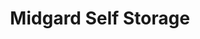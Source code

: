 ---
title: "Midgard Self Storage"
url: /bradenton/midgard-self-storage-state-road-70-e/
shop: storage rental
---